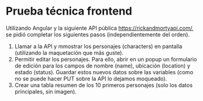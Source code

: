 # Prueba técnica frontend

Utilizando Angular y la siguiente API pública https://rickandmortyapi.com/, se pidió completar los siguientes pasos (independientemente del orden).

1. Llamar a la API y mmostrar los personajes (characters) en pantalla (utilizando
   la maquetación que más guste).
2. Permitir editar los personajes. Para ello, abrir en un popup un formulario de
   edición para los campos de nombre (name), ubicación (location) y estado
   (status). Guardar estos nuevos datos sobre las variables (como no se puede
   hacer PUT sobre la API lo dejamos moqueado).
3. Crear una tabla resumen de los 10 primeros personajes (solo los datos
   principales, sin imagen).
